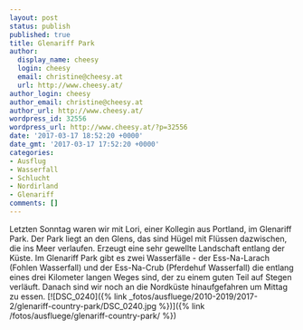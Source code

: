 ```yaml
---
layout: post
status: publish
published: true
title: Glenariff Park
author:
  display_name: cheesy
  login: cheesy
  email: christine@cheesy.at
  url: http://www.cheesy.at/
author_login: cheesy
author_email: christine@cheesy.at
author_url: http://www.cheesy.at/
wordpress_id: 32556
wordpress_url: http://www.cheesy.at/?p=32556
date: '2017-03-17 18:52:20 +0000'
date_gmt: '2017-03-17 17:52:20 +0000'
categories:
- Ausflug
- Wasserfall
- Schlucht
- Nordirland
- Glenariff
comments: []
---
```

Letzten Sonntag waren wir mit Lori, einer Kollegin aus Portland, im Glenariff Park. Der Park liegt an den Glens, das sind Hügel mit Flüssen dazwischen, die ins Meer verlaufen. Erzeugt eine sehr gewellte Landschaft entlang der Küste. Im Glenariff Park gibt es zwei Wasserfälle - der Ess-Na-Larach (Fohlen Wasserfall) und der Ess-Na-Crub (Pferdehuf Wasserfall) die entlang eines drei Kilometer langen Weges sind, der zu einem guten Teil auf Stegen verläuft. Danach sind wir noch an die Nordküste hinaufgefahren um Mittag zu essen.
[![DSC_0240]({% link _fotos/ausfluege/2010-2019/2017-2/glenariff-country-park/DSC_0240.jpg %})]({% link /fotos/ausfluege/glenariff-country-park/ %})

